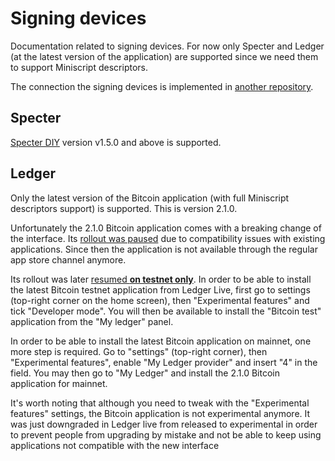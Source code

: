 # Signing devices

Documentation related to signing devices. For now only Specter and Ledger (at the latest version of
the application) are supported since we need them to support Miniscript descriptors.

The connection the signing devices is implemented in [another
repository](https://github.com/wizardsardine/async-hwi).


## Specter

[Specter DIY](https://github.com/cryptoadvance/specter-diy) version v1.5.0 and above is supported.

## Ledger

Only the latest version of the Bitcoin application (with full Miniscript descriptors support) is
supported. This is version 2.1.0.

Unfortunately the 2.1.0 Bitcoin application comes with a breaking change of the interface. Its
[rollout was paused](https://twitter.com/salvatoshi/status/1610663029913313280) due to compatibility
issues with existing applications. Since then the application is not available through the regular
app store channel anymore.

Its rollout was later [resumed **on testnet only**](https://twitter.com/salvatoshi/status/1612432385013956617).
In order to be able to install the latest Bitcoin testnet application from Ledger Live, first go to
settings (top-right corner on the home screen), then "Experimental features" and tick "Developer
mode". You will then be available to install the "Bitcoin test" application from the "My ledger"
panel.

In order to be able to install the latest Bitcoin application on mainnet, one more step is required.
Go to "settings" (top-right corner), then "Experimental features", enable "My Ledger provider" and
insert "4" in the field. You may then go to "My Ledger" and install the 2.1.0 Bitcoin application
for mainnet.

It's worth noting that although you need to tweak with the "Experimental features" settings, the
Bitcoin application is not experimental anymore. It was just downgraded in Ledger live from released
to experimental in order to prevent people from upgrading by mistake and not be able to keep using
applications not compatible with the new interface

